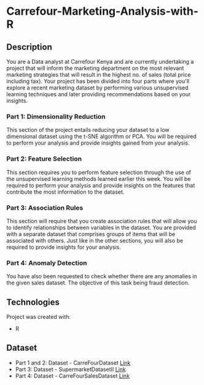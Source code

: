 # Carrefour-Marketing-Analysis-with-R

## **Description**
You are a Data analyst at Carrefour Kenya and are currently undertaking a project that will inform the marketing department on the most relevant marketing strategies that will result in the highest no. of sales (total price including tax). Your project has been divided into four parts where you'll explore a recent marketing dataset by performing various unsupervised learning techniques and later providing recommendations based on your insights.

### Part 1: Dimensionality Reduction
This section of the project entails reducing your dataset to a low dimensional dataset using the t-SNE algorithm or PCA. You will be required to perform your analysis and provide insights gained from your analysis.

### Part 2: Feature Selection

This section requires you to perform feature selection through the use of the unsupervised learning methods learned earlier this week. You will be required to perform your analysis and provide insights on the features that contribute the most information to the dataset.

### Part 3: Association Rules

This section will require that you create association rules that will allow you to identify relationships between variables in the dataset. You are provided with a separate dataset that comprises groups of items that will be associated with others. Just like in the other sections, you will also be required to provide insights for your analysis.

### Part 4: Anomaly Detection

You have also been requested to check whether there are any anomalies in the given sales dataset. The objective of this task being fraud detection.



## **Technologies**
Project was created with:
* R

## **Dataset**
* Part 1 and 2: Dataset - CarreFourDataset [Link](http://bit.ly/CarreFourDataset)
* Part 3: Dataset - SupermarketDatasetII [Link](http://bit.ly/SupermarketDatasetII)
* Part 4: Dataset - CarreFourSalesDataset [Link](http://bit.ly/CarreFourSalesDataset)
